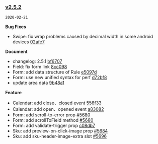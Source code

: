 ### [v2.5.2](https://github.com/youzan/vant/compare/v2.5.1...v2.5.2)
`2020-02-21`

**Bug Fixes**

* Swipe: fix wrap problems caused by decimal width in some android devices [02afe7](https://github.com/youzan/vant/commit/02afe720c6aaeeb58036cde3072b6373e3b9254f)

**Document**

* changelog: 2.5.1 [bf6707](https://github.com/youzan/vant/commit/bf670797f97226ae12dd8c9725523b2eecb9a5ee)
* Field: fix form link [8cc098](https://github.com/youzan/vant/commit/8cc09876d4dcb586fccd45466cbdb6eb3d2e7ffc)
* Form: add data structure of Rule [e5097d](https://github.com/youzan/vant/commit/e5097dba9ff6c0f69cf453cbf011057dfe05d464)
* Form: use new unified syntax for perf [d72bf8](https://github.com/youzan/vant/commit/d72bf8145a41679034acee0334558622170ce4cd)
* update area data [9b48a1](https://github.com/youzan/vant/commit/9b48a1b01a3ba402f58a0de33ffafe17f96831f0)

**Feature**

* Calendar: add close、closed event [556f33](https://github.com/youzan/vant/commit/556f335cc224a40ab27bda863a67601c36339ea9)
* Calendar: add open、opened event [a83082](https://github.com/youzan/vant/commit/a83082f599362456d85864904cb5f47b44138e43)
* Form: add scroll-to-error prop [#5680](https://github.com/youzan/vant/issues/5680)
* Form: add scrollToField method [#5680](https://github.com/youzan/vant/issues/5680)
* Form: add validate-trigger prop [c08db7](https://github.com/youzan/vant/commit/c08db724a3ed6440da5d5faebfa08561312f4d3a)
* Sku: add preview-on-click-image prop [#5684](https://github.com/youzan/vant/issues/5684)
* Sku: add sku-header-image-extra slot [#5696](https://github.com/youzan/vant/issues/5696)
